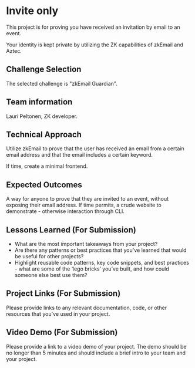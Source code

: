 # Invite only

This project is for proving you have received an invitation by email to an event.

Your identity is kept private by utilizing the ZK capabilities of zkEmail and Aztec.

## Challenge Selection
The selected challenge is "zkEmail Guardian".

## Team information

Lauri Peltonen, ZK developer.

## Technical Approach

Utilize zkEmail to prove that the user has received an email from a certain email address and that the email includes a certain keyword.

If time, create a minimal frontend.

## Expected Outcomes

A way for anyone to prove that they are invited to an event, without exposing their email address. If time permits, a crude website to demonstrate - otherwise interaction through CLI.

## Lessons Learned (For Submission)

- What are the most important takeaways from your project?
- Are there any patterns or best practices that you've learned that would be useful for other projects?
- Highlight reusable code patterns, key code snippets, and best practices - what are some of the ‘lego bricks’ you’ve built, and how could someone else best use them?

## Project Links (For Submission)

Please provide links to any relevant documentation, code, or other resources that you've used in your project.

## Video Demo (For Submission)

Please provide a link to a video demo of your project. The demo should be no longer than 5 minutes and should include a brief intro to your team and your project.
